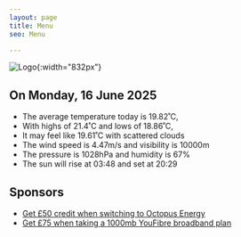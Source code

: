 ```yaml
---
layout: page
title: Menu
seo: Menu

---
```


![Logo](/images/logo.jpg){:width="832px"}

<!-- weather_marker starts -->
## On Monday, 16 June 2025

- The average temperature today is 19.82˚C,
- With highs of 21.4˚C and lows of 18.86˚C,
- It may feel like 19.61˚C with scattered clouds
- The wind speed is 4.47m/s and visibility is 10000m
- The pressure is 1028hPa and humidity is 67%
- The sun will rise at 03:48 and set at 20:29

<!-- weather_marker ends -->

## Sponsors

- [Get £50 credit when switching to Octopus Energy](https://bit.ly/3oD1nnS)
- [Get £75 when taking a 1000mb YouFibre broadband plan](https://aklam.io/91zWhU?)

